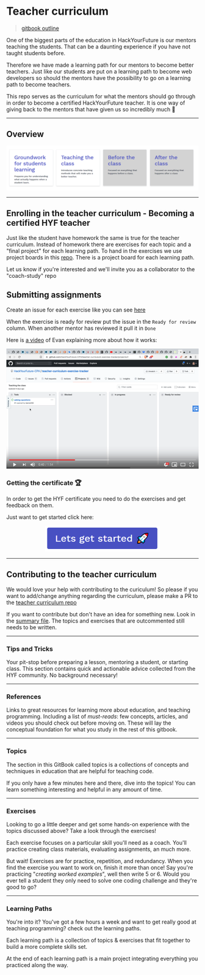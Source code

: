 # Teacher curriculum

> [gitbook outline](https://hyfbe.gitbook.io/teacher-curriculum/)

One of the biggest parts of the education in HackYourFuture is our mentors teaching the students. That can be a daunting experience if you have not taught students before.

Therefore we have made a learning path for our mentors to become better teachers. Just like our students are put on a learning path to become web developers so should the mentors have the possibility to go on a learning path to become teachers.

This repo serves as the curriculum for what the mentors should go through in order to become a certified HackYourFuture teacher. It is one way of giving back to the mentors that have given us so incredibly much 🥇

---

## Overview

![Learning paths](./assets/learning-paths.PNG)

---


## Enrolling in the teacher curriculum - Becoming a certified HYF teacher

Just like the student have homework the same is true for the teacher curriculum. Instead of homework there are exercises for each topic and a "final project" for each learning path. To hand in the exercises we use project boards in this [repo](https://github.com/HackYourFuture-CPH/teacher-curriculum-exercise-tracker/projects). There is a project board for each learning path. 

Let us know if you're interested and we'll invite you as a collaborator to the "coach-study" repo

## Submitting assignments

Create an issue for each exercise like you can see [here](https://github.com/HackYourFuture-CPH/teacher-curriculum-exercise-tracker/issues/1)

When the exercise is ready for review put the issue in the `Ready for review` column. When another mentor has reviewed it pull it in `Done`

Here is [a video](https://www.youtube.com/watch?v=YR0-olyOkQY) of Evan explaining more about how it works:

[![Handing in exercises](./assets/youtube.PNG)](https://www.youtube.com/watch?v=YR0-olyOkQY)


### Getting the certificate 🏆

In order to get the HYF certificate you need to do the exercises and get feedback on them.

Just want to get started click here:

<p align="center">
  <a href="./learning-paths/groundwork-for-student-learning.md">
    <img width="300px" alt="Lets get started" src="./assets/lets-get-started.png" />
  </a>
</p>

---


<!--
## Workshops

Schedules, slide shows, materials, and guides for running your own in-person workshops using the materials in this repo.

---
-->

## Contributing to the teacher curriculum

We would love your help with contributing to the curiculum! So please if you want to add/change anything regarding the curriculum, please make a PR to the [teacher curriculum repo](https://github.com/HackYourFuture-CPH/teacher-curriculum/)

If you want to contribute but don't have an idea for something new. Look in the [summary file](./SUMMARY.md). The topics and exercises that are outcommented still needs to be written.

---

### Tips and Tricks

Your pit-stop before preparing a lesson, mentoring a student, or starting class.  This section contains quick and actionable advice collected from the HYF community.  No background necessary!

---

### References

Links to great resources for learning more about education, and teaching programming. Including a list of _must-reads_: few concepts, articles, and videos you should check out before moving on.  These will lay the conceptual foundation for what you study in the rest of this gitbook.

---

### Topics

The section in this GitBook called topics is a collections of concepts and techniques in education that are helpful for teaching code.

If you only have a few minutes here and there, dive into the topics! You can learn something interesting and helpful in any amount of time.

---

### Exercises

Looking to go a little deeper and get some hands-on experience with the topics discussed above?  Take a look through the exercises!

Each exercise focuses on a particular skill you'll need as a coach. You'll practice creating class materials, evaluating assignments, an much more.

But wait! Exercises are for practice, repetition, and redundancy. When you find the exercise you want to work on, finish it more than once! Say you're practicing "_creating worked examples_", well then write 5 or 6.  Would you ever tell a student they only need to solve one coding challenge and they're good to go?

---

### Learning Paths

You're into it? You've got a few hours a week and want to get really good at teaching programming?  check out the learning paths.

Each learning path is a collection of topics & exercises that fit together to build a more complete skills set.

At the end of each learning path is a main project integrating everything you practiced along the way.
